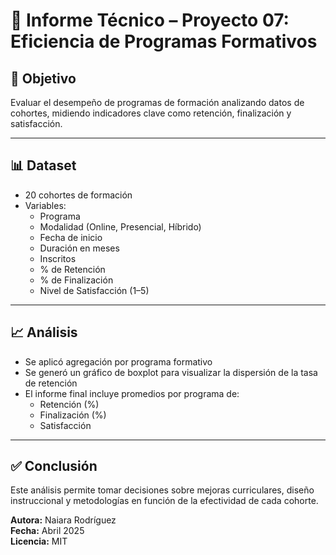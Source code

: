 # 📄 Informe Técnico – Proyecto 07: Eficiencia de Programas Formativos

## 🎯 Objetivo

Evaluar el desempeño de programas de formación analizando datos de cohortes, midiendo indicadores clave como retención, finalización y satisfacción.

---

## 📊 Dataset

- 20 cohortes de formación
- Variables:
  - Programa
  - Modalidad (Online, Presencial, Híbrido)
  - Fecha de inicio
  - Duración en meses
  - Inscritos
  - % de Retención
  - % de Finalización
  - Nivel de Satisfacción (1–5)

---

## 📈 Análisis

- Se aplicó agregación por programa formativo
- Se generó un gráfico de boxplot para visualizar la dispersión de la tasa de retención
- El informe final incluye promedios por programa de:
  - Retención (%)
  - Finalización (%)
  - Satisfacción

---

## ✅ Conclusión

Este análisis permite tomar decisiones sobre mejoras curriculares, diseño instruccional y metodologías en función de la efectividad de cada cohorte.

**Autora:** Naiara Rodríguez  
**Fecha:** Abril 2025  
**Licencia:** MIT
